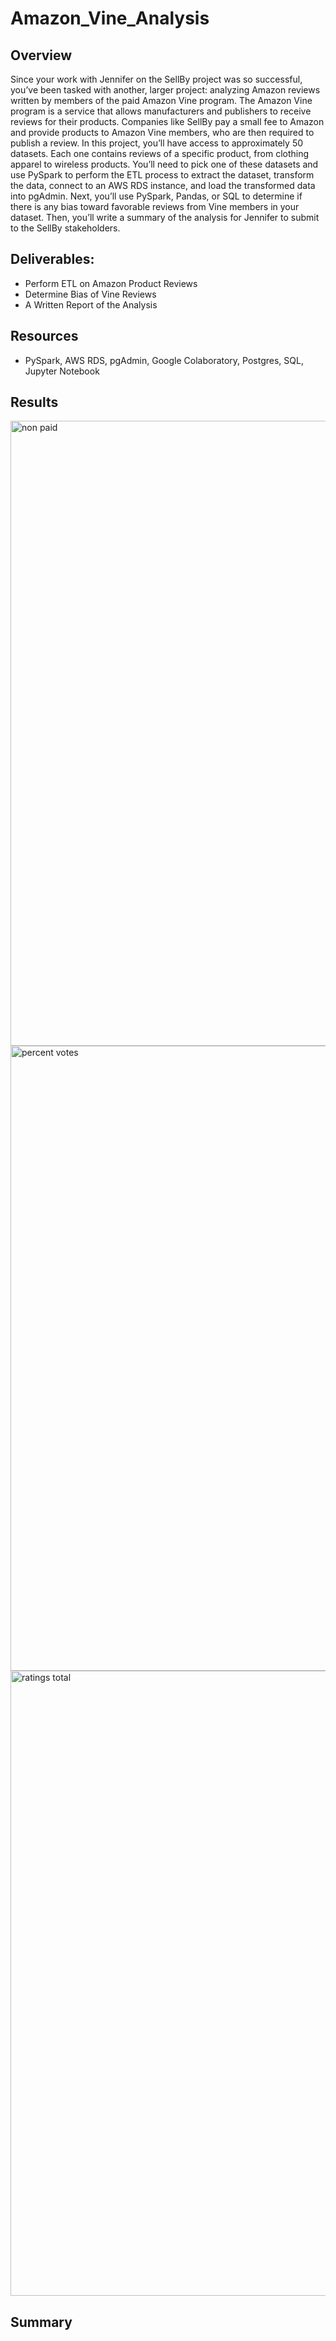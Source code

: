 # Amazon_Vine_Analysis

## Overview

Since your work with Jennifer on the SellBy project was so successful, you’ve been tasked with another, larger project:
analyzing Amazon reviews written by members of the paid Amazon Vine program. The Amazon Vine program is a
service that allows manufacturers and publishers to receive reviews for their products. Companies like SellBy pay a
small fee to Amazon and provide products to Amazon Vine members, who are then required to publish a review.
In this project, you’ll have access to approximately 50 datasets. Each one contains reviews of a specific product, from
clothing apparel to wireless products. You’ll need to pick one of these datasets and use PySpark to perform the ETL
process to extract the dataset, transform the data, connect to an AWS RDS instance, and load the transformed data into
pgAdmin. Next, you’ll use PySpark, Pandas, or SQL to determine if there is any bias toward favorable reviews from Vine
members in your dataset. Then, you’ll write a summary of the analysis for Jennifer to submit to the SellBy stakeholders.

## Deliverables:
- Perform ETL on Amazon Product Reviews
- Determine Bias of Vine Reviews
- A Written Report of the Analysis

## Resources
- PySpark, AWS RDS, pgAdmin, Google Colaboratory, Postgres, SQL, Jupyter Notebook

## Results

<img width="1000" alt="non paid" src="https://user-images.githubusercontent.com/104927745/193429233-c000217e-4a79-43e4-8c5b-eb233f366774.PNG">

<img width="1000" alt="percent votes" src="https://user-images.githubusercontent.com/104927745/193429234-908566bd-beb3-4c1d-877c-90cf0b9ec301.PNG">

<img width="1000" alt="ratings total" src="https://user-images.githubusercontent.com/104927745/193429235-acf37175-7a04-46ad-8d7e-92d72b58315c.PNG">

## Summary
